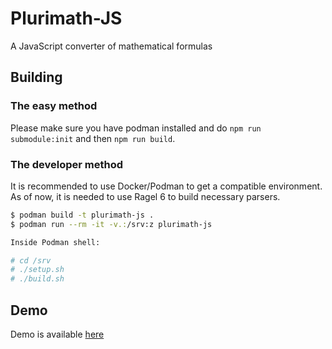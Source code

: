 # Plurimath-JS

A JavaScript converter of mathematical formulas

## Building

### The easy method

Please make sure you have podman installed and do `npm run submodule:init` and then `npm run build`.

### The developer method

It is recommended to use Docker/Podman to get a compatible environment.
As of now, it is needed to use Ragel 6 to build necessary parsers.

```bash
$ podman build -t plurimath-js .
$ podman run --rm -it -v.:/srv:z plurimath-js

Inside Podman shell:

# cd /srv
# ./setup.sh
# ./build.sh
```

## Demo

Demo is available [here](https://plurimath-js.github.io/plurimath-js/demo.html)
